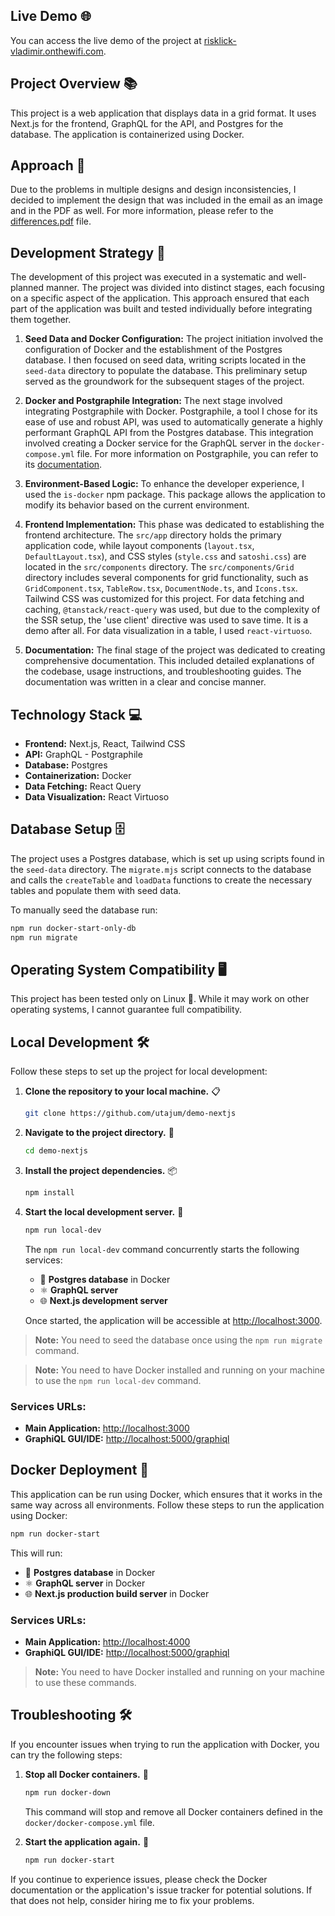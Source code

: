 ## Live Demo 🌐

You can access the live demo of the project at [risklick-vladimir.onthewifi.com](https://risklick-vladimir.onthewifi.com/).

## Project Overview 📚

This project is a web application that displays data in a grid format. It uses Next.js for the frontend, GraphQL for the API, and Postgres for the database. The application is containerized using Docker.

## Approach 🚀

Due to the problems in multiple designs and design inconsistencies, I decided to implement the design that was included in the email as an image and in the PDF as well. For more information, please refer to the [differences.pdf](https://github.com/utajum/demo-nextjs/blob/master/public/differences.pdf) file.

## Development Strategy 📝

The development of this project was executed in a systematic and well-planned manner. The project was divided into distinct stages, each focusing on a specific aspect of the application. This approach ensured that each part of the application was built and tested individually before integrating them together.

1. **Seed Data and Docker Configuration:** The project initiation involved the configuration of Docker and the establishment of the Postgres database. I then focused on seed data, writing scripts located in the `seed-data` directory to populate the database. This preliminary setup served as the groundwork for the subsequent stages of the project.

2. **Docker and Postgraphile Integration:** The next stage involved integrating Postgraphile with Docker. Postgraphile, a tool I chose for its ease of use and robust API, was used to automatically generate a highly performant GraphQL API from the Postgres database. This integration involved creating a Docker service for the GraphQL server in the `docker-compose.yml` file. For more information on Postgraphile, you can refer to its [documentation](https://www.graphile.org/postgraphile/introduction/).

3. **Environment-Based Logic:** To enhance the developer experience, I used the `is-docker` npm package. This package allows the application to modify its behavior based on the current environment.

4. **Frontend Implementation:** This phase was dedicated to establishing the frontend architecture. The `src/app` directory holds the primary application code, while layout components (`layout.tsx`, `DefaultLayout.tsx`), and CSS styles (`style.css` and `satoshi.css`) are located in the `src/components` directory. The `src/components/Grid` directory includes several components for grid functionality, such as `GridComponent.tsx`, `TableRow.tsx`, `DocumentNode.ts`, and `Icons.tsx`. Tailwind CSS was customized for this project. For data fetching and caching, `@tanstack/react-query` was used, but due to the complexity of the SSR setup, the 'use client' directive was used to save time. It is a demo after all. For data visualization in a table, I used `react-virtuoso`.

5. **Documentation:** The final stage of the project was dedicated to creating comprehensive documentation. This included detailed explanations of the codebase, usage instructions, and troubleshooting guides. The documentation was written in a clear and concise manner.

## Technology Stack 💻

- **Frontend:** Next.js, React, Tailwind CSS
- **API:** GraphQL - Postgraphile
- **Database:** Postgres
- **Containerization:** Docker
- **Data Fetching:** React Query
- **Data Visualization:** React Virtuoso

## Database Setup 🗄️

The project uses a Postgres database, which is set up using scripts found in the `seed-data` directory. The `migrate.mjs` script connects to the database and calls the `createTable` and `loadData` functions to create the necessary tables and populate them with seed data.

To manually seed the database run:

```bash
npm run docker-start-only-db
npm run migrate
```

## Operating System Compatibility 🖥️

This project has been tested only on Linux 🐧. While it may work on other operating systems, I cannot guarantee full compatibility.

## Local Development 🛠️

Follow these steps to set up the project for local development:

1. **Clone the repository to your local machine.** 📋

   ```bash
   git clone https://github.com/utajum/demo-nextjs
   ```

2. **Navigate to the project directory.** 📁

   ```bash
   cd demo-nextjs
   ```

3. **Install the project dependencies.** 📦

   ```bash
   npm install
   ```

4. **Start the local development server.** 🚀

   ```bash
   npm run local-dev
   ```

   The `npm run local-dev` command concurrently starts the following services:

   - 🐘 **Postgres database** in Docker
   - ⚛️ **GraphQL server**
   - 🌐 **Next.js development server**

   Once started, the application will be accessible at [http://localhost:3000](http://localhost:3000).

> **Note:** You need to seed the database once using the `npm run migrate` command.

> **Note:** You need to have Docker installed and running on your machine to use the `npm run local-dev` command.

### Services URLs:

- **Main Application:** [http://localhost:3000](http://localhost:3000)
- **GraphiQL GUI/IDE:** [http://localhost:5000/graphiql](http://localhost:5000/graphiql)

## Docker Deployment 🐳

This application can be run using Docker, which ensures that it works in the same way across all environments. Follow these steps to run the application using Docker:

```bash
npm run docker-start
```

This will run:

- 🐘 **Postgres database** in Docker
- ⚛️ **GraphQL server** in Docker
- 🌐 **Next.js production build server** in Docker

### Services URLs:

- **Main Application:** [http://localhost:4000](http://localhost:4000)
- **GraphiQL GUI/IDE:** [http://localhost:5000/graphiql](http://localhost:5000/graphiql)

> **Note:** You need to have Docker installed and running on your machine to use these commands.

## Troubleshooting 🛠️

If you encounter issues when trying to run the application with Docker, you can try the following steps:

1. **Stop all Docker containers.** 🛑

   ```bash
   npm run docker-down
   ```

   This command will stop and remove all Docker containers defined in the `docker/docker-compose.yml` file.

2. **Start the application again.** 🔄
   ```bash
   npm run docker-start
   ```

If you continue to experience issues, please check the Docker documentation or the application's issue tracker for potential solutions. If that does not help, consider hiring me to fix your problems.
